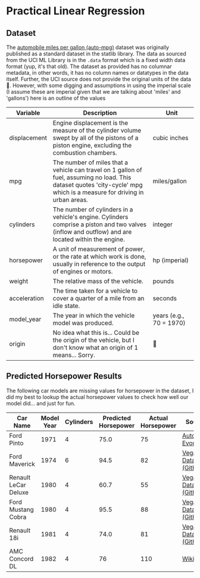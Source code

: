 # Practical Linear Regression

## Dataset

The [automobile miles per gallon (auto-mpg)](https://archive.ics.uci.edu/dataset/9/auto+mpg) dataset was originally published as a standard dataset in the statlib library.
The data as sourced from the UCI ML Library is in the `.data` format which is a fixed width data format (yup, it's that old). The dataset as provided has no columnar metadata, in other words, it has no column names or datatypes in the data itself. Further, the UCI source does not provide the original units of the data 🤦. However, with some digging and assumptions in using the imperial scale (I assume these are imperial given that we are talking about 'miles' and 'gallons') here is an outline of the values

| Variable     | Description                                                                                                                                                      | Unit                  |
|-------------|------------------------------------------------------------------------------------------------------------------------------------------------------------------|-----------------------|
| displacement | Engine displacement is the measure of the cylinder volume swept by all of the pistons of a piston engine, excluding the combustion chambers.                    | cubic inches         |
| mpg         | The number of miles that a vehicle can travel on 1 gallon of fuel, assuming no load. This dataset quotes 'city-cycle' mpg which is a measure for driving in urban areas.                                                                             | miles/gallon         |
| cylinders   | The number of cylinders in a vehicle's engine. Cylinders comprise a piston and two valves (inflow and outflow) and are located within the engine.                | integer              |
| horsepower  | A unit of measurement of power, or the rate at which work is done, usually in reference to the output of engines or motors.                                      | hp (imperial)        |
| weight      | The relative mass of the vehicle.                                                                                                                                | pounds               |
| acceleration| The time taken for a vehicle to cover a quarter of a mile from an idle state.                                                                                   | seconds           |
| model_year  | The year in which the vehicle model was produced.                                                                                                               | years (e.g., 70 = 1970) |
| origin      | No idea what this is... Could be the origin of the vehicle, but I don't know what an origin of 1 means... Sorry.                                                | 🤷                   |

## Predicted Horsepower Results

The following car models are missing values for horsepower in the dataset, I did my best to lookup the actual horsepower values to check how well our model did... and just for fun.


| Car Name                 | Model Year | Cylinders | Predicted Horsepower | Actual Horsepower | Source |
|--------------------------|------------|-----------|----------------------|-------------------|------------------------------------------------------------------------------------------------|
| Ford Pinto               | 1971       | 4         | 75.0                 | 75                | [Auto Evoution](https://www.autoevolution.com/cars/ford-pinto-1971.html#aeng_ford-pinto-1971-16) |
| Ford Maverick            | 1974       | 6         | 94.5                | 82                | [Vega Dataset (GitHub)](https://github.com/vega/vega/blob/main/docs/data/cars.json) |
| Renault LeCar Deluxe     | 1980       | 4         | 60.7                 | 55                | [Vega Dataset (GitHub)](https://github.com/vega/vega/blob/main/docs/data/cars.json) |
| Ford Mustang Cobra       | 1980       | 4         | 95.5                 | 88                | [Vega Dataset (GitHub)](https://github.com/vega/vega/blob/main/docs/data/cars.json) |
| Renault 18i              | 1981       | 4         | 74.0                 | 81                | [Vega Dataset (GitHub)](https://github.com/vega/vega/blob/main/docs/data/cars.json) |
| AMC Concord DL           | 1982       | 4         | 76                 | 110                | [Wikipedia](https://en.wikipedia.org/wiki/AMC_Concord) |